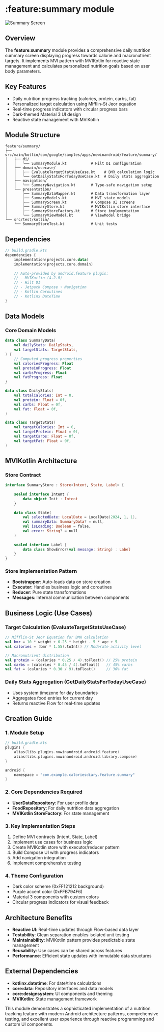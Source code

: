 # :feature:summary module

![Summary Screen](../../images/summary.webp)

## Overview
The **feature:summary** module provides a comprehensive daily nutrition summary screen displaying progress towards calorie and macronutrient targets. It implements MVI pattern with MVIKotlin for reactive state management and calculates personalized nutrition goals based on user body parameters.

## Key Features
- Daily nutrition progress tracking (calories, protein, carbs, fat)
- Personalized target calculation using Mifflin-St Jeor equation
- Real-time progress indicators with circular progress bars
- Dark-themed Material 3 UI design
- Reactive state management with MVIKotlin

## Module Structure
```
feature/summary/
├── src/main/kotlin/com/google/samples/apps/nowinandroid/feature/summary/
│   ├── di/
│   │   └── SummaryModule.kt           # Hilt DI configuration
│   ├── domain/usecase/
│   │   ├── EvaluateTargetStatsUseCase.kt    # BMR calculation logic
│   │   └── GetDailyStatsForTodayUseCase.kt  # Daily stats aggregation
│   ├── navigation/
│   │   └── SummaryNavigation.kt       # Type-safe navigation setup
│   └── presentation/
│       ├── SummaryDataMapper.kt       # Data transformation layer
│       ├── SummaryModels.kt           # MVI state models
│       ├── SummaryScreen.kt           # Compose UI screens
│       ├── SummaryStore.kt            # MVIKotlin store interface
│       ├── SummaryStoreFactory.kt     # Store implementation
│       └── SummaryViewModel.kt        # ViewModel bridge
└── src/test/kotlin/
    └── SummaryStoreTest.kt            # Unit tests
```

## Dependencies
```kotlin
// build.gradle.kts
dependencies {
    implementation(projects.core.data)
    implementation(projects.core.domain)
    
    // Auto-provided by android.feature plugin:
    // - MVIKotlin (4.2.0)
    // - Hilt DI
    // - Jetpack Compose + Navigation
    // - Kotlin Coroutines
    // - Kotlinx DateTime
}
```

## Data Models

### Core Domain Models
```kotlin
data class SummaryData(
    val dailyStats: DailyStats,
    val targetStats: TargetStats,
) {
    // Computed progress properties
    val caloriesProgress: Float
    val proteinProgress: Float
    val carbsProgress: Float
    val fatProgress: Float
}

data class DailyStats(
    val totalCalories: Int = 0,
    val protein: Float = 0f,
    val carbs: Float = 0f,
    val fat: Float = 0f,
)

data class TargetStats(
    val targetCalories: Int = 0,
    val targetProtein: Float = 0f,
    val targetCarbs: Float = 0f,
    val targetFat: Float = 0f,
)
```

## MVIKotlin Architecture

### Store Contract
```kotlin
interface SummaryStore : Store<Intent, State, Label> {
    
    sealed interface Intent {
        data object Init : Intent
    }
    
    data class State(
        val selectedDate: LocalDate = LocalDate(2024, 1, 1),
        val summaryData: SummaryData? = null,
        val isLoading: Boolean = false,
        val error: String? = null
    )
    
    sealed interface Label {
        data class ShowError(val message: String) : Label
    }
}
```

### Store Implementation Pattern
- **Bootstrapper**: Auto-loads data on store creation
- **Executor**: Handles business logic and coroutines
- **Reducer**: Pure state transformations
- **Messages**: Internal communication between components

## Business Logic (Use Cases)

### Target Calculation (EvaluateTargetStatsUseCase)
```kotlin
// Mifflin-St Jeor Equation for BMR calculation
val bmr = 10 * weight + 6.25 * height - 5 * age + 5
val calories = (bmr * 1.55).toInt() // Moderate activity level

// Macronutrient distribution
val protein = (calories * 0.25 / 4).toFloat() // 25% protein
val carbs = (calories * 0.45 / 4).toFloat()   // 45% carbs
val fat = (calories * 0.30 / 9).toFloat()     // 30% fat
```

### Daily Stats Aggregation (GetDailyStatsForTodayUseCase)
- Uses system timezone for day boundaries
- Aggregates food entries for current day
- Returns reactive Flow for real-time updates

## Creation Guide

### 1. Module Setup
```kotlin
// build.gradle.kts
plugins {
    alias(libs.plugins.nowinandroid.android.feature)
    alias(libs.plugins.nowinandroid.android.library.compose)
}

android {
    namespace = "com.example.caloriesdiary.feature.summary"
}
```

### 2. Core Dependencies Required
- **UserDataRepository**: For user profile data
- **FoodRepository**: For daily nutrition data aggregation
- **MVIKotlin StoreFactory**: For state management

### 3. Key Implementation Steps
1. Define MVI contracts (Intent, State, Label)
2. Implement use cases for business logic
3. Create MVIKotlin store with executor/reducer pattern
4. Build Compose UI with progress indicators
5. Add navigation integration
6. Implement comprehensive testing

### 4. Theme Configuration
- Dark color scheme (0xFF121212 background)
- Purple accent color (0xFFB794F6)
- Material 3 components with custom colors
- Circular progress indicators for visual feedback

## Architecture Benefits
- **Reactive UI**: Real-time updates through Flow-based data layer
- **Testability**: Clean separation enables isolated unit testing
- **Maintainability**: MVIKotlin pattern provides predictable state management
- **Reusability**: Use cases can be shared across features
- **Performance**: Efficient state updates with immutable data structures

## External Dependencies
- **kotlinx.datetime**: For date/time calculations
- **core:data**: Repository interfaces and data models
- **core:designsystem**: UI components and theming
- **MVIKotlin**: State management framework

This module demonstrates a sophisticated implementation of a nutrition tracking feature with modern Android architecture patterns, comprehensive testing, and excellent user experience through reactive programming and custom UI components.